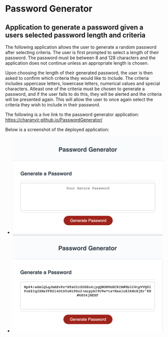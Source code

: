 # Password Generator

## Application to generate a password given a users selected password length and criteria

The following application allows the user to generate a random password after selecting criteria. The user is first prompted to select a length of their password. The password must be between 8 and 128 characters and the application does not continue unless an appropriate length is chosen. 

Upon choosing the length of their generated password, the user is then asked to confirm which criteria they would like to include. The criteria includes uppercase letters, lowercase letters, numerical values and special characters. Atleast one of the criteria must be chosen to generate a password, and if the user fails to do this, they will be alerted and the criteria will be presented again. This will allow the user to once again select the criteria they wish to include in their password.

The following is a live link to the password generator application: https://charanvir.github.io/PasswordGenerator/

Below is a screenshot of the deployed application:
- <img src="assets/images/withoutPassword.jpeg">
- <img src="assets/images/withPassword.jpeg">